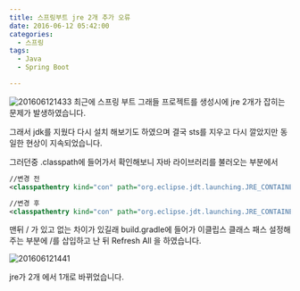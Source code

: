 ```yaml
---
title: 스프링부트 jre 2개 추가 오류
date: 2016-06-12 05:42:00
categories:
  - 스프링
tags:
  - Java
  - Spring Boot

---
```

![201606121433](https://user-images.githubusercontent.com/6037055/43312822-50fea340-91c9-11e8-935d-3a6d9775685b.png)
최근에 스프링 부트 그래들 프로젝트를 생성시에 jre 2개가 잡히는 문제가 발생하였습니다.

그래서 jdk를 지웠다 다시 설치 해보기도 하였으며 결국 sts를 지우고 다시 깔았지만 동일한 현상이 지속되었습니다.

그러던중 .classpath에 들어가서 확인해보니 자바 라이브러리를 불러오는 부분에서
<!-- more -->

```xml
//변경 전
<classpathentry kind="con" path="org.eclipse.jdt.launching.JRE_CONTAINER/org.eclipse.jdt.internal.debug.ui.launcher.StandardVMType/JavaSE-1.8"/>

//변경 후
<classpathentry kind="con" path="org.eclipse.jdt.launching.JRE_CONTAINER/org.eclipse.jdt.internal.debug.ui.launcher.StandardVMType/JavaSE-1.8/"/>
```

맨뒤 / 가 있고 없는 차이가 있길래 build.gradle에 들어가 이클립스 클래스 패스 설정해주는 부분에 /를 삽입하고 난 뒤 Refresh All 을 하였습니다.

![201606121441](https://user-images.githubusercontent.com/6037055/43312821-50d3698c-91c9-11e8-83e1-3391eda7669f.png)

jre가 2개 에서 1개로 바뀌었습니다.
